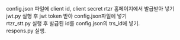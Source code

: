 config.json 파일에 client id, client secret rtzr 홈페이지에서 발급받아 넣기<br/>
jwt.py 실행 후 jwt token 받아 config.json파일에 넣기<br/>
rtzr_stt.py 실행 후 발급된 id를 config.json의 trs_id에 넣기.<br/>
respons.py 실행.<br/>